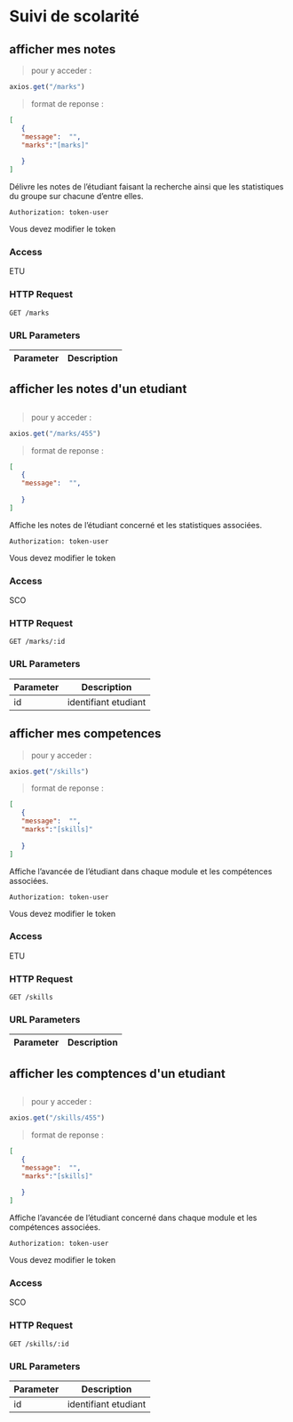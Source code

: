 # Suivi de scolarité

## afficher mes notes
> pour y acceder :

```javascript
axios.get("/marks")
```
> format de reponse :

```json
[
   {
   "message":  "",
   "marks":"[marks]"
     
   }
]
```
Délivre les notes de l’étudiant faisant la recherche ainsi que les statistiques du groupe sur chacune d’entre elles.

`Authorization: token-user`

<aside class=notice>
Vous devez modifier le token
</aside>


### Access
ETU

### HTTP Request

`GET /marks`

### URL Parameters
Parameter | Description
--------- | -----------



## afficher les notes d'un etudiant

##  
> pour y acceder :

```javascript
axios.get("/marks/455")
```
> format de reponse :

```json
[
   {
   "message":  "",
     
   }
]
```
Affiche les notes de l’étudiant concerné et les statistiques associées.



`Authorization: token-user`

<aside class=notice>
Vous devez modifier le token
</aside>


### Access
SCO

### HTTP Request

`GET /marks/:id`

### URL Parameters
Parameter | Description
--------- | -----------
id| identifiant etudiant



## afficher mes competences
> pour y acceder :

```javascript
axios.get("/skills")
```
> format de reponse :

```json
[
   {
   "message":  "",
   "marks":"[skills]"
     
   }
]
```
Affiche l’avancée de l’étudiant dans chaque module et les compétences associées.


`Authorization: token-user`

<aside class=notice>
Vous devez modifier le token
</aside>


### Access
ETU

### HTTP Request

`GET /skills`

### URL Parameters
Parameter | Description
--------- | -----------



## afficher les comptences d'un etudiant

##  
> pour y acceder :

```javascript
axios.get("/skills/455")
```
> format de reponse :

```json
[
   {
   "message":  "",
   "marks":"[skills]"
     
   }
]
```
Affiche l’avancée de l’étudiant concerné dans chaque module et les compétences associées.




`Authorization: token-user`

<aside class=notice>
Vous devez modifier le token
</aside>


### Access
SCO

### HTTP Request

`GET /skills/:id`

### URL Parameters
Parameter | Description
--------- | -----------
id| identifiant etudiant




